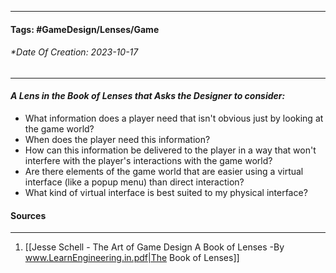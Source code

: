 __________________________________________________________________________
#### **Tags:** #GameDesign/Lenses/Game
###### *Date Of Creation: 2023-10-17
__________________________________________________________________________

#### ***A Lens in the Book of Lenses that Asks the Designer to consider:***
- What information does a player need that isn't obvious just by looking at the game world?
- When does the player need this information?
- How can this information be delivered to the player in a way that won't interfere with the player's interactions with the game world?
- Are there elements of the game world that are easier using a virtual interface (like a popup menu) than direct interaction?
- What kind of virtual interface is best suited to my physical interface?
#### Sources
__________________________________________________________________________
1. [[Jesse Schell - The Art of Game Design A Book of Lenses -By www.LearnEngineering.in.pdf|The Book of Lenses]]